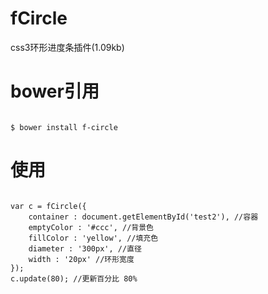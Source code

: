 fCircle
=======

css3环形进度条插件(1.09kb)

bower引用
=======

```

$ bower install f-circle

```


使用
=======

```

var c = fCircle({
    container : document.getElementById('test2'), //容器
    emptyColor : '#ccc', //背景色
    fillColor : 'yellow', //填充色
    diameter : '300px', //直径
    width : '20px' //环形宽度
});
c.update(80); //更新百分比 80%

```



